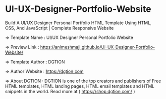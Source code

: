 # UI-UX-Designer-Portfolio-Website
Build A UI/UX Designer Personal Portfolio HTML Template Using HTML, CSS, And JavaScript | Complete Responsive Website 

=> Template Name : UI/UX Designer Personal Portfolio Website

=> Preview Link : https://animeshmaji.github.io/UI-UX-Designer-Portfolio-Website/

=> Template Author : DGTION

=> Author Website : https://dgtion.com

=> About DGTION : DGTION is one of the top creators and publishers of Free HTML templates, HTML landing pages, HTML email templates and HTML snippets in the world. Read more at ( https://shop.dgtion.com/ )
